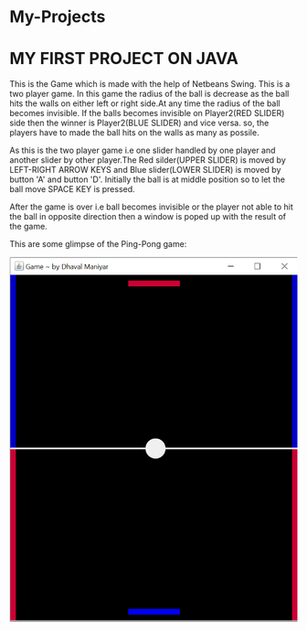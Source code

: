 # My-Projects
# MY FIRST PROJECT ON JAVA

This is the Game which is made with the help of Netbeans Swing. This is a two player game. In this game the radius of the ball is decrease as the ball hits the walls on either left or right side.At any time the radius of the ball becomes invisible. If the balls becomes invisible on Player2(RED SLIDER) side then the winner is Player2(BLUE SLIDER) and vice versa. so, the players have to made the ball hits on the walls as many as possile.

As this is the two player game i.e one slider handled by one player and another slider by other player.The Red silder(UPPER SLIDER) is moved by LEFT-RIGHT ARROW KEYS and Blue slider(LOWER SLIDER) is moved by button 'A' and button 'D'. Initially the ball is at middle position so to let the ball move SPACE KEY is pressed.

After the game is over i.e ball becomes invisible or the player not able to hit the ball in opposite direction then a window is poped up 
with the result of the game.

This are some glimpse of the Ping-Pong game:

![](./My_project.png)
